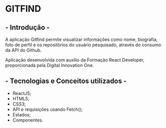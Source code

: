 # GITFIND

## - Introdução -

A aplicação Gitfind permite visualizar informações como nome, biografia, foto de perfil e os repositórios do usuário pesquisado, através do consumo da API do Github.

Aplicação desenvolvida com auxílio da Formação React Developer, proporcionada pela Digital Innovation One.

## - Tecnologias e Conceitos utilizados -

-   ReactJS;
-   HTML5;
-   CSS3;
-   API e requisições usando Fetch();
-   Estados;
-   Componentes.
